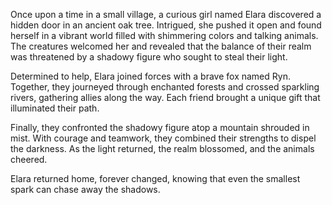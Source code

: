 Once upon a time in a small village, a curious girl named Elara discovered a hidden door in an ancient oak tree. Intrigued, she pushed it open and found herself in a vibrant world filled with shimmering colors and talking animals. The creatures welcomed her and revealed that the balance of their realm was threatened by a shadowy figure who sought to steal their light.

Determined to help, Elara joined forces with a brave fox named Ryn. Together, they journeyed through enchanted forests and crossed sparkling rivers, gathering allies along the way. Each friend brought a unique gift that illuminated their path.

Finally, they confronted the shadowy figure atop a mountain shrouded in mist. With courage and teamwork, they combined their strengths to dispel the darkness. As the light returned, the realm blossomed, and the animals cheered.

Elara returned home, forever changed, knowing that even the smallest spark can chase away the shadows.
